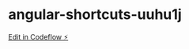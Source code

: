 # angular-shortcuts-uuhu1j

[Edit in Codeflow ⚡️](https://stackblitz.com/~/github.com/Aniruddha43/angular-shortcuts-uuhu1j)